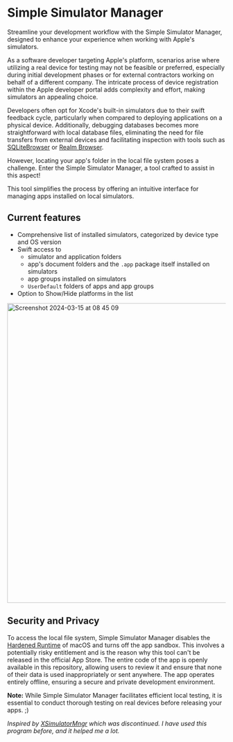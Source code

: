 # Simple Simulator Manager

Streamline your development workflow with the Simple Simulator Manager, designed to enhance your experience when working with Apple's simulators.

As a software developer targeting Apple's platform, scenarios arise where utilizing a real device for testing may not be feasible or preferred, especially during initial development phases or for external contractors working on behalf of a different company. The intricate process of device registration within the Apple developer portal adds complexity and effort, making simulators an appealing choice.

Developers often opt for Xcode's built-in simulators due to their swift feedback cycle, particularly when compared to deploying applications on a physical device. Additionally, debugging databases becomes more straightforward with local database files, eliminating the need for file transfers from external devices and facilitating inspection with tools such as [SQLiteBrowser](https://sqlitebrowser.org/) or [Realm Browser](https://apps.apple.com/de/app/realm-browser/id1007457278?mt=12).

However, locating your app's folder in the local file system poses a challenge. Enter the Simple Simulator Manager, a tool crafted to assist in this aspect!

This tool simplifies the process by offering an intuitive interface for managing apps installed on local simulators. 

## Current features
- Comprehensive list of installed simulators, categorized by device type and OS version
- Swift access to
  - simulator and application folders
  - app's document folders and the `.app` package itself installed on simulators
  - app groups installed on simulators
  - `UserDefault` folders of apps and  app groups
- Option to Show/Hide platforms in the list
<img width="692" alt="Screenshot 2024-03-15 at 08 45 09" src="https://github.com/Heckscheibe/SimpleSimulatorManager/assets/9963191/5dead621-5d1f-4831-8f03-a485f4e71683">



## Security and Privacy
To access the local file system, Simple Simulator Manager disables the [Hardened Runtime](https://developer.apple.com/documentation/security/hardened_runtime) of macOS and turns off the app sandbox. This involves a potentially risky entitlement and is the reason why this tool can't be released in the official App Store. The entire code of the app is openly available in this repository, allowing users to review it and ensure that none of their data is used inappropriately or sent anywhere. The app operates entirely offline, ensuring a secure and private development environment.


**Note:** While Simple Simulator Manager facilitates efficient local testing, it is essential to conduct thorough testing on real devices before releasing your apps. ;)

*Inspired by [XSimulatorMngr](https://github.com/wcb133/XSimulatorMngr) which was discontinued. I have used this program before, and it helped me a lot.*
